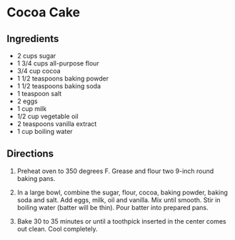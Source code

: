 # Cocoa Cake
## Ingredients
 - 2 cups sugar
 - 1 3/4 cups all-purpose flour
 - 3/4 cup cocoa
 - 1 1/2 teaspoons baking powder
 - 1 1/2 teaspoons baking soda
 - 1 teaspoon salt
 - 2 eggs
 - 1 cup milk
 - 1/2 cup vegetable oil
 - 2 teaspoons vanilla extract
 - 1 cup boiling water

## Directions
 1. Preheat oven to 350 degrees F. Grease and flour two 9-inch round baking
    pans.
 
 2. In a large bowl, combine the sugar, flour, cocoa, baking powder, baking soda
    and salt.  Add eggs, milk, oil and vanilla. Mix until smooth.  Stir in
    boiling water (batter will be thin). Pour batter into prepared pans.
 
 3. Bake 30 to 35 minutes or until a toothpick inserted in the center comes out
    clean. Cool completely.

